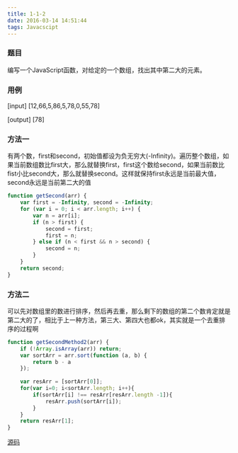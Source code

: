 ```yaml
---
title: 1-1-2
date: 2016-03-14 14:51:44
tags: Javacscipt
---
```

### 题目 ###
编写一个JavaScript函数，对给定的一个数组，找出其中第二大的元素。

### 用例 ###
[input] [12,66,5,86,5,78,0,55,78]

[output] [78]

### 方法一 ###

有两个数，first和second，初始值都设为负无穷大(-Infinity)。遍历整个数组，如果当前数组数比first大，那么就替换first，first这个数给second，如果当前数比fist小比second大，那么就替换second。这样就保持first永远是当前最大值，second永远是当前第二大的值

``` javascript
function getSecond(arr) {
    var first = -Infinity, second = -Infinity;
    for (var i = 0; i < arr.length; i++) {
        var n = arr[i];
        if (n > first) {
            second = first;
            first = n;
        } else if (n < first && n > second) {
            second = n;
        }
    }
    return second;
}
```

### 方法二 ###
可以先对数组里的数进行排序，然后再去重，那么剩下的数组的第二个数肯定就是第二大的了，相比于上一种方法，第三大、第四大也都ok，其实就是一个去重排序的过程啊

``` javascript
function getSecondMethod2(arr) {
    if (!Array.isArray(arr)) return;
    var sortArr = arr.sort(function (a, b) {
        return b - a
    });
    
    var resArr = [sortArr[0]];
    for(var i=0; i<sortArr.length; i++){
        if(sortArr[i] !== resArr[resArr.length -1]){
            resArr.push(sortArr[i]);
        }
    }
    return resArr[1];
}
```

[源码](https://github.com/athena0304/training/tree/master/1-1-2-second%20large)



